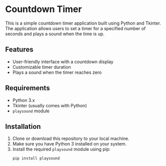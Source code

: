 # Countdown Timer

This is a simple countdown timer application built using Python and Tkinter. The application allows users to set a timer for a specified number of seconds and plays a sound when the time is up.

## Features

- User-friendly interface with a countdown display
- Customizable timer duration
- Plays a sound when the timer reaches zero

## Requirements

- Python 3.x
- Tkinter (usually comes with Python)
- `playsound` module

## Installation

1. Clone or download this repository to your local machine.
2. Make sure you have Python 3 installed on your system.
3. Install the required `playsound` module using pip:
   ```sh
   pip install playsound

